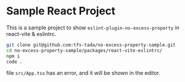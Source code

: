 # Sample React Project

This is a sample project to show `eslint-plugin-no-excess-property` in react-vite & eslintrc.

```bash
git clone git@github.com:tfs-tada/no-excess-property-sample.git
cd no-excess-property-sample/packages/react-vite-eslintrc/
npm i
code .
```

file `src/App.tsx` has an error, and it will be shown in the editor.

